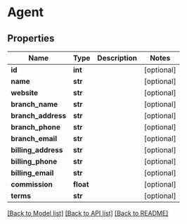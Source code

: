 # Agent

## Properties
Name | Type | Description | Notes
------------ | ------------- | ------------- | -------------
**id** | **int** |  | [optional] 
**name** | **str** |  | [optional] 
**website** | **str** |  | [optional] 
**branch_name** | **str** |  | [optional] 
**branch_address** | **str** |  | [optional] 
**branch_phone** | **str** |  | [optional] 
**branch_email** | **str** |  | [optional] 
**billing_address** | **str** |  | [optional] 
**billing_phone** | **str** |  | [optional] 
**billing_email** | **str** |  | [optional] 
**commission** | **float** |  | [optional] 
**terms** | **str** |  | [optional] 

[[Back to Model list]](../README.md#documentation-for-models) [[Back to API list]](../README.md#documentation-for-api-endpoints) [[Back to README]](../README.md)


